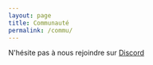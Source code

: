 ```yaml
---
layout: page
title: Communauté
permalink: /commu/
---
```


N'hésite pas à nous rejoindre sur [Discord](https://discord.gg/c7dEX7ekZW)

